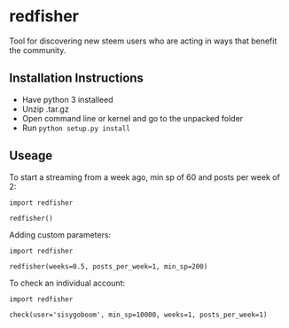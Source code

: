 # redfisher
Tool for discovering new steem users who are acting in ways that benefit the community.

## Installation Instructions
- Have python 3 installeed
- Unzip .tar.gz
- Open command line or kernel and go to the unpacked folder
- Run `python setup.py install`

## Useage
To start a streaming from a week ago, min sp of 60 and posts per week of 2:
~~~
import redfisher

redfisher()
~~~

Adding custom parameters:
~~~
import redfisher

redfisher(weeks=0.5, posts_per_week=1, min_sp=200)
~~~

To check an individual account:
~~~
import redfisher

check(user='sisygoboom', min_sp=10000, weeks=1, posts_per_week=1)
~~~
